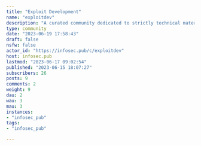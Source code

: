```yaml
---
title: "Exploit Development" 
name: "exploitdev"
description: "A curated community dedicated to strictly technical materials about vulnerability research, exploit development and reverse engineering."
type: community
date: "2023-06-19 17:58:43"
draft: false
nsfw: false
actor_id: "https://infosec.pub/c/exploitdev"
host: infosec.pub
lastmod: "2023-06-17 09:02:54"
published: "2023-06-15 18:07:27"
subscribers: 26
posts: 9
comments: 2
weight: 9
dau: 2
wau: 3
mau: 3
instances:
- "infosec_pub"
tags: 
- "infosec_pub"

---
```

